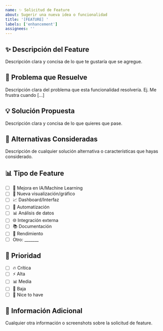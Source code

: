 ```yaml
---
name: ✨ Solicitud de Feature
about: Sugerir una nueva idea o funcionalidad
title: '[FEATURE] '
labels: ['enhancement']
assignees: ''
---
```


## ✨ Descripción del Feature
Descripción clara y concisa de lo que te gustaría que se agregue.

## 🎯 Problema que Resuelve
Descripción clara del problema que esta funcionalidad resolvería.
Ej. Me frustra cuando [...]

## 💡 Solución Propuesta
Descripción clara y concisa de lo que quieres que pase.

## 🔄 Alternativas Consideradas
Descripción de cualquier solución alternativa o características que hayas considerado.

## 📊 Tipo de Feature
- [ ] 🤖 Mejora en IA/Machine Learning
- [ ] 🎨 Nueva visualización/gráfico
- [ ] 📈 Dashboard/Interfaz
- [ ] 🔧 Automatización
- [ ] 📊 Análisis de datos
- [ ] 🌐 Integración externa
- [ ] 📚 Documentación
- [ ] 🚀 Rendimiento
- [ ] Otro: _______

## 🎯 Prioridad
- [ ] 🔥 Crítica
- [ ] ⚡ Alta
- [ ] 📊 Media
- [ ] 💫 Baja
- [ ] 🎨 Nice to have

## 📝 Información Adicional
Cualquier otra información o screenshots sobre la solicitud de feature.
